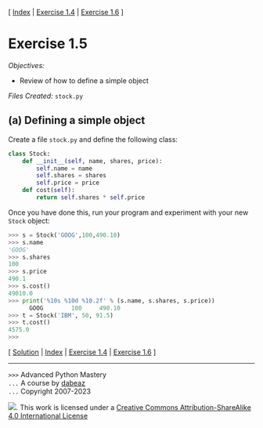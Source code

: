  \[ [Index](index.md) | [Exercise 1.4](ex1_4.md) | [Exercise 1.6](ex1_6.md) \]

# Exercise 1.5

*Objectives:*

- Review of how to define a simple object

*Files Created:* `stock.py`

## (a) Defining a simple object

Create a file `stock.py` and define the following class:

```python
class Stock:
    def __init__(self, name, shares, price):
        self.name = name
        self.shares = shares
        self.price = price
    def cost(self):
        return self.shares * self.price
```

Once you have done this, run your program and experiment with your new
`Stock` object:

```python
>>> s = Stock('GOOG',100,490.10)
>>> s.name
'GOOG'
>>> s.shares
100
>>> s.price
490.1
>>> s.cost()
49010.0
>>> print('%10s %10d %10.2f' % (s.name, s.shares, s.price))
      GOOG        100     490.10
>>> t = Stock('IBM', 50, 91.5)
>>> t.cost()
4575.0
>>> 
```

\[ [Solution](soln1_5.md) | [Index](index.md) | [Exercise 1.4](ex1_4.md) | [Exercise 1.6](ex1_6.md) \]

----
`>>>` Advanced Python Mastery  
`...` A course by [dabeaz](https://www.dabeaz.com)  
`...` Copyright 2007-2023  

![](https://i.creativecommons.org/l/by-sa/4.0/88x31.png). This work is licensed under a [Creative Commons Attribution-ShareAlike 4.0 International License](http://creativecommons.org/licenses/by-sa/4.0/)
